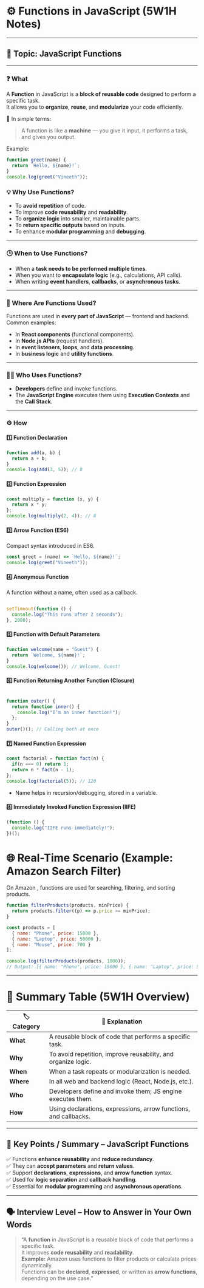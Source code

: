 # ⚙️ Functions in JavaScript (5W1H Notes)

---

## 🧩 Topic: JavaScript Functions

---

### ❓ What
A **Function** in JavaScript is a **block of reusable code** designed to perform a specific task.  
It allows you to **organize**, **reuse**, and **modularize** your code efficiently.

🧠 In simple terms:  
> A function is like a **machine** — you give it input, it performs a task, and gives you output.

Example:
```javascript
function greet(name) {
  return `Hello, ${name}!`;
}
console.log(greet("Vineeth"));
```

### 💡 Why Use Functions?

- To **avoid repetition** of code.  
- To improve **code reusability** and **readability**.  
- To **organize logic** into smaller, maintainable parts.  
- To **return specific outputs** based on inputs.  
- To enhance **modular programming** and **debugging**.  

---

### 🕒 When to Use Functions?

- When a **task needs to be performed multiple times**.  
- When you want to **encapsulate logic** (e.g., calculations, API calls).  
- When writing **event handlers**, **callbacks**, or **asynchronous tasks**.  

---

### 📍 Where Are Functions Used?

Functions are used in **every part of JavaScript** — frontend and backend.  
Common examples:  
- In **React components** (functional components).  
- In **Node.js APIs** (request handlers).  
- In **event listeners**, **loops**, and **data processing**.  
- In **business logic** and **utility functions**.  

---

### 👨‍💻 Who Uses Functions?

- **Developers** define and invoke functions.  
- The **JavaScript Engine** executes them using **Execution Contexts** and the **Call Stack**.
---

### ⚙️ How
#### 1️⃣ Function Declaration
```javascript
function add(a, b) {
  return a + b;
}
console.log(add(3, 5)); // 8
```

#### 2️⃣ Function Expression
```javascript
const multiply = function (x, y) {
  return x * y;
};
console.log(multiply(2, 4)); // 8
```

#### 3️⃣ Arrow Function (ES6)

Compact syntax introduced in ES6.
```javascript
const greet = (name) => `Hello, ${name}!`;
console.log(greet("Vineeth"));
```

#### 4️⃣ Anonymous Function

A function without a name, often used as a callback.
```javascript

setTimeout(function () {
  console.log("This runs after 2 seconds");
}, 2000);
```

#### 5️⃣ Function with Default Parameters
```javascript
function welcome(name = "Guest") {
  return `Welcome, ${name}!`;
}
console.log(welcome()); // Welcome, Guest!
```

#### 6️⃣ Function Returning Another Function (Closure)
```javascript

function outer() {
  return function inner() {
    console.log("I’m an inner function!");
  };
}
outer()(); // Calling both at once
```
#### 7️⃣ Named Function Expression
```javascript
const factorial = function fact(n) {
  if(n === 0) return 1;
  return n * fact(n - 1);
};
console.log(factorial(5)); // 120
```
- Name helps in recursion/debugging, stored in a variable.
#### 8️⃣ Immediately Invoked Function Expression (IIFE)
```javascript
(function () {
  console.log("IIFE runs immediately!");
})();
```

# 🌐 Real-Time Scenario (Example: Amazon Search Filter)
On Amazon , functions are used for searching, filtering, and sorting products.
```javascript
function filterProducts(products, minPrice) {
  return products.filter((p) => p.price >= minPrice);
}

const products = [
  { name: "Phone", price: 15000 },
  { name: "Laptop", price: 50000 },
  { name: "Mouse", price: 700 }
];

console.log(filterProducts(products, 1000));
// Output: [{ name: "Phone", price: 15000 }, { name: "Laptop", price: 50000 }]
```
--- 

# 🧭 Summary Table (5W1H Overview)
| 🏷️ Category | 💬 Explanation                                                   |
| ------------ | ---------------------------------------------------------------- |
| **What**     | A reusable block of code that performs a specific task.          |
| **Why**      | To avoid repetition, improve reusability, and organize logic.    |
| **When**     | When a task repeats or modularization is needed.                 |
| **Where**    | In all web and backend logic (React, Node.js, etc.).             |
| **Who**      | Developers define and invoke them; JS engine executes them.      |
| **How**      | Using declarations, expressions, arrow functions, and callbacks. |

---

## 🧾 Key Points / Summary – JavaScript Functions

✅ Functions **enhance reusability** and **reduce redundancy**.  
✅ They can **accept parameters** and **return values**.  
✅ Support **declarations**, **expressions**, and **arrow function** syntax.  
✅ Used for **logic separation** and **callback handling**.  
✅ Essential for **modular programming** and **asynchronous operations**.  

---

## 🗣️ Interview Level – How to Answer in Your Own Words

> “A **function** in JavaScript is a reusable block of code that performs a specific task.  
> It improves **code reusability** and **readability**.  
> **Example:** Amazon uses functions to filter products or calculate prices dynamically.  
> Functions can be **declared**, **expressed**, or written as **arrow functions**, depending on the use case.”
